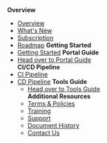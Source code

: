 **Overview**
  - [Overview](ship-hats-overview)
  - [What's New](whats-new)
  - [Subscription](subscription)
  - [Roadmap](roadmap)
**Getting Started**  
  - [Getting Started](getting-started) 
**Portal Guide**
  - [Head over to Portal Guide](https://docs.developer.tech.gov.sg/docs/ship-hats-portal-guide/#/ship-hats-portal-overview)  
**CI/CD Pipeline**
- [CI Pipeline](ci-pipeline)  
- [CD Pipeline](cd-pipeline) 
**Tools Guide**
  - [Head over to Tools Guide](https://docs.developer.tech.gov.sg/docs/ship-hats-tools-guide/#/tools-overview)    
**Additional Resources**
  - [Terms & Policies](terms-and-policies)
  - [Training](training)
  - [Support](support)
  - [Document History](document-history)
  - [Contact Us](contact-us)